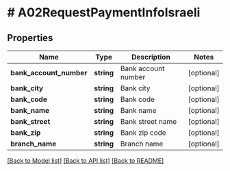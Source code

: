 # # A02RequestPaymentInfoIsraeli

## Properties

Name | Type | Description | Notes
------------ | ------------- | ------------- | -------------
**bank_account_number** | **string** | Bank account number | [optional]
**bank_city** | **string** | Bank city | [optional]
**bank_code** | **string** | Bank code | [optional]
**bank_name** | **string** | Bank name | [optional]
**bank_street** | **string** | Bank street name | [optional]
**bank_zip** | **string** | Bank zip code | [optional]
**branch_name** | **string** | Branch name | [optional]

[[Back to Model list]](../../README.md#models) [[Back to API list]](../../README.md#endpoints) [[Back to README]](../../README.md)
